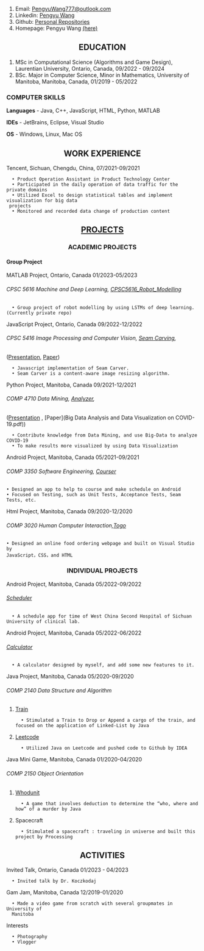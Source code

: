 <!--<h1 align ="center">Welcome to Pengyu Pages</h1> 

<h2 align="center">  Pengyu Wang</h2>
-->

1. Email: PengyuWang777@outlook.com
2. Linkedin: [Pengyu Wang](https://www.linkedin.com/in/pengyu-wang-270a921b5/)
3. Github: [Personal Repositories](https://github.com/PengyuW007)
4. Homepage: Pengyu Wang [(here)](https://pengyuwang777.wixsite.com/pengyuwang)

<h2 align ="center"> EDUCATION</h2>

1. MSc in Computational Science (Algorithms and Game Design), Laurentian University, Ontario, Canada, 09/2022 - 09/2024
2. BSc. Major in Computer Science, Minor in Mathematics, University of Manitoba, Manitoba, Canada, 01/2019 - 05/2022

<h3> COMPUTER SKILLS </h3>

   <b>Languages</b> - Java, C++, JavaScript, HTML, Python, MATLAB

   <b>IDEs</b> - JetBrains, Eclipse, Visual Studio

   <b>OS</b> - Windows, Linux, Mac OS

<h2 align ="center"> WORK EXPERIENCE</h2>

Tencent, Sichuan, Chengdu, China, 07/2021-09/2021

      • Product Operation Assistant in Product Technology Center
      • Participated in the daily operation of data traffic for the private domains
      • Utilized Excel to design statistical tables and implement visualization for big data
     projects
      • Monitored and recorded data change of production content

<h2 align="center"> <a href ="https://github.com/PengyuW007">PROJECTS</a> </h2>

<h3 align="center"> ACADEMIC PROJECTS </h3>

#### Group Project ####

MATLAB Project, Ontario, Canada 01/2023-05/2023
###### CPSC 5616 Machine and Deep Learning, [CPSC5616_Robot_Modelling](https://github.com/PengyuW007/CPSC5616_Robot_Modelling)

      • Group project of robot modelling by using LSTMs of deep learning. (Currently private repo)

JavaScript Project, Ontario, Canada 09/2022-12/2022
###### CPSC 5416 Image Processing and Computer Vision, [Seam Carving](https://github.com/haokunzhang/seam-carving-js),

([Presentation](https://docs.google.com/presentation/d/1baefUtgnmUMQzuKE2jryYe5W-C1SlbvDpIwdUpSS4Gk/edit#slide=id.p), 
[Paper](https://github.com/haokunzhang/seam-carving-js/blob/master/CPSC_5416%20Content-Aware%20Image%20Resizing%20by%20Seam%20Caving.pdf))

      • Javascript implementation of Seam Carver. 
      • Seam Carver is a content-aware image resizing algorithm.

Python Project, Manitoba, Canada 09/2021-12/2021 

###### COMP 4710 Data Mining, [Analyzer](https://github.com/PengyuW007/COMP4710_Group14_Analyzer),

([Presentation](https://umanitoba-my.sharepoint.com/personal/czubrytt_myumanitoba_ca/_layouts/15/onedrive.aspx?id=%2Fpersonal%2Fczubrytt%5Fmyumanitoba%5Fca%2FDocuments%2FCOMP%204710%20Group%2014&ga=1)
,
[Paper](Big Data Analysis and Data Visualization on COVID-19.pdf))

      • Contribute knowledge from Data Mining, and use Big-Data to analyze COVID-19
      • To make results more visualized by using Data Visualization 

Android Project, Manitoba, Canada 05/2021-09/2021

###### COMP 3350 Software Engineering, [Courser](https://github.com/PengyuW007/COMP-3350-Courser-public)

    • Designed an app to help to course and make schedule on Android
    • Focused on Testing, such as Unit Tests, Acceptance Tests, Seam Tests, etc.

Html Project, Manitoba, Canada 09/2020-12/2020

###### COMP 3020 Human Computer Interaction,[Togo](https://github.com/emily0906/Togo)

    • Designed an online food ordering webpage and built on Visual Studio by
    JavaScript，CSS，and HTML

<h3 align="center" > INDIVIDUAL PROJECTS </h3>

Android Project, Manitoba, Canada 05/2022-09/2022
###### [Scheduler](https://github.com/PengyuW007/Scheduler_Android)

      • A schedule app for time of West China Second Hospital of Sichuan University of clinical lab.

Android Project, Manitoba, Canada 05/2022-06/2022
###### [Calculator](https://github.com/PengyuW007/Calculator_Android)

      • A calculator designed by myself, and add some new features to it.

Java Project, Manitoba, Canada 05/2020-09/2020
###### COMP 2140 Data Structure and Algorithm

1. [Train](https://github.com/PengyuW007/Train)

         • Stimulated a Train to Drop or Append a cargo of the train, and focused on the application of Linked-List by Java

2. [Leetcode](https://github.com/PengyuW007/Leetcode)

         • Utilized Java on Leetcode and pushed code to Github by IDEA

Java Mini Game, Manitoba, Canada 01/2020-04/2020

###### COMP 2150 Object Orientation

1. [Whodunit](https://github.com/PengyuW007/Whodunit)

         • A game that involves deduction to determine the “who, where and how” of a murder by Java

2. Spacecraft

         • Stimulated a spacecraft : traveling in universe and built this project by Processing

<h2 align="center"> ACTIVITIES</h2>

Invited Talk, Ontario, Canada 01/2023 - 04/2023

      • Invited talk by Dr. Koczkodaj

Gam Jam, Manitoba, Canada 12/2019-01/2020

      • Made a video game from scratch with several groupmates in University of
      Manitoba

Interests

      • Photography
      • Vlogger

